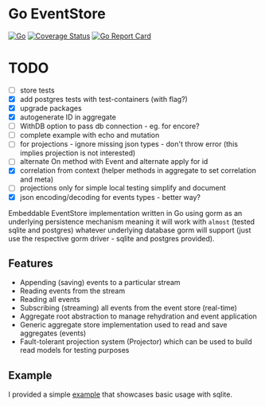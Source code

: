 # Go EventStore

[![Go](https://github.com/aneshas/eventstore/actions/workflows/go.yml/badge.svg?branch=master)](https://github.com/aneshas/eventstore/actions/workflows/go.yml)
[![Coverage Status](https://coveralls.io/repos/github/aneshas/eventstore/badge.svg)](https://coveralls.io/github/aneshas/eventstore)
[![Go Report Card](https://goreportcard.com/badge/github.com/aneshas/eventstore)](https://goreportcard.com/report/github.com/aneshas/eventstore)

# TODO 
- [ ] store tests
- [x] add postgres tests with test-containers (with flag?)
- [x] upgrade packages
- [x] autogenerate ID in aggregate
- [ ] WithDB option to pass db connection - eg. for encore?
- [ ] complete example with echo and mutation
- [ ] for projections - ignore missing json types - don't throw error (this implies projection is not interested)
- [ ] alternate On method with Event and alternate apply for id
- [x] correlation from context (helper methods in aggregate to set correlation and meta)
- [ ] projections only for simple local testing simplify and document
- [x] json encoding/decoding for events types - better way?

Embeddable EventStore implementation written in Go using gorm as an underlying persistence mechanism meaning it will work
with `almost` (tested sqlite and postgres) whatever underlying database gorm will support (just use the respective gorm driver - sqlite and postgres provided).

## Features

- Appending (saving) events to a particular stream
- Reading events from the stream
- Reading all events
- Subscribing (streaming) all events from the event store (real-time)
- Aggregate root abstraction to manage rehydration and event application
- Generic aggregate store implementation used to read and save aggregates (events)
- Fault-tolerant projection system (Projector) which can be used to build read models for testing purposes

## Example

I provided a simple [example](example/) that showcases basic usage with sqlite.